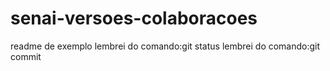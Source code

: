 # senai-versoes-colaboracoes

readme de exemplo
lembrei do comando:git status
lembrei do comando:git commit
